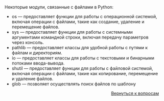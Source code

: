 Некоторые модули, связанные с файлами в Python:

- os — предоставляет функции для работы с операционной системой, включая операции с файлами, такие как создание,
  удаление и перемещение файлов.
- sys — предоставляет функции для работы с системными аргументами командной строки, включая передачу параметров через
  консоль.
- pathlib — предоставляет классы для удобной работы с путями к файлам и директориям.
- io — предоставляет классы для работы с текстовыми и бинарными потоками ввода-вывода.
- shutil — предоставляет функции для работы с файловой системой, включая операции с файлами, такие как копирование,
  перемещение и удаление файлов.
- glob — позволяет осуществлять поиск файлов по шаблону

<div align="right">

[Вернуться к вопросам](../Вопросы.md)

</div>

